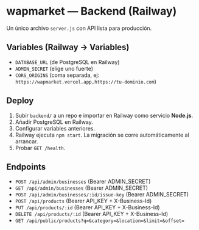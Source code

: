 # wapmarket — Backend (Railway)

Un único archivo `server.js` con API lista para producción.

## Variables (Railway → Variables)
- `DATABASE_URL` (de PostgreSQL en Railway)
- `ADMIN_SECRET` (elige uno fuerte)
- `CORS_ORIGINS` (coma separada, ej: `https://wapmarket.vercel.app,https://tu-dominio.com`)

## Deploy
1. Subir `backend/` a un repo e importar en Railway como servicio **Node.js**.
2. Añadir PostgreSQL en Railway.
3. Configurar variables anteriores.
4. Railway ejecuta `npm start`. La migración se corre automáticamente al arrancar.
5. Probar `GET /health`.

## Endpoints
- `POST /api/admin/businesses` (Bearer ADMIN_SECRET)
- `GET /api/admin/businesses` (Bearer ADMIN_SECRET)
- `POST /api/admin/businesses/:id/issue-key` (Bearer ADMIN_SECRET)
- `POST /api/products` (Bearer API_KEY + X-Business-Id)
- `PUT /api/products/:id` (Bearer API_KEY + X-Business-Id)
- `DELETE /api/products/:id` (Bearer API_KEY + X-Business-Id)
- `GET /api/public/products?q=&category=&location=&limit=&offset=`
